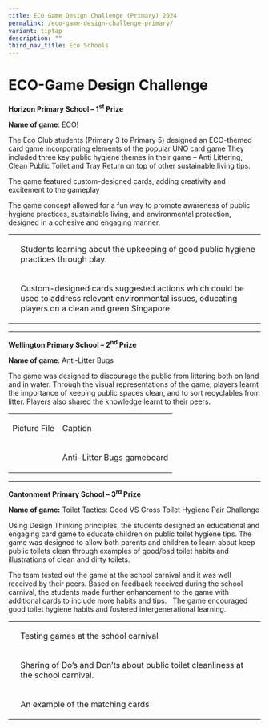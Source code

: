 ```yaml
---
title: ECO Game Design Challenge (Primary) 2024
permalink: /eco-game-design-challenge-primary/
variant: tiptap
description: ""
third_nav_title: Eco Schools
---
```

<h1>ECO-Game Design Challenge</h1>
<p><strong>Horizon Primary School – 1<sup>st</sup> Prize</strong>
</p>
<p><strong>Name of game</strong>: ECO!</p>
<p>The Eco Club students (Primary 3 to Primary 5) designed an ECO-themed
card game incorporating elements of the popular UNO card game They included
three key public hygiene themes in their game – Anti Littering, Clean Public
Toilet and Tray Return on top of other sustainable living tips.</p>
<p>The game featured custom-designed cards, adding creativity and excitement
to the gameplay</p>
<p>The game concept allowed for a fun way to promote awareness of public
hygiene practices, sustainable living, and environmental protection, designed
in a cohesive and engaging manner.</p>
<table style="minWidth: 50px">
<colgroup>
<col>
<col>
</colgroup>
<tbody>
<tr>
<td rowspan="1" colspan="1">
<p></p>
</td>
<td rowspan="1" colspan="1">
<p>Students learning about the upkeeping of good public hygiene practices
through play.</p>
</td>
</tr>
<tr>
<td rowspan="1" colspan="1">
<p></p>
</td>
<td rowspan="1" colspan="1">
<p>Custom-designed cards suggested actions which could be used to address
relevant environmental issues, educating players on a clean and green Singapore.</p>
</td>
</tr>
</tbody>
</table>
<p></p>
<hr>
<p><strong>Wellington Primary School – 2<sup>nd</sup> Prize</strong>
</p>
<p><strong>Name of game</strong>: Anti-Litter Bugs</p>
<p>The game was designed to discourage the public from littering both on
land and in water. Through the visual representations of the game, players
learnt the importance of keeping public spaces clean, and to sort recyclables
from litter. Players also shared the knowledge learnt to their peers.</p>
<table style="minWidth: 50px">
<colgroup>
<col>
<col>
</colgroup>
<tbody>
<tr>
<td rowspan="1" colspan="1">
<p>Picture File</p>
</td>
<td rowspan="1" colspan="1">
<p>Caption</p>
</td>
</tr>
<tr>
<td rowspan="1" colspan="1">
<p></p>
</td>
<td rowspan="1" colspan="1">
<p>Anti-Litter Bugs gameboard</p>
</td>
</tr>
</tbody>
</table>
<hr>
<p><strong>Cantonment Primary School – 3<sup>rd</sup> Prize</strong>
</p>
<p><strong>Name of game:</strong> Toilet Tactics: Good VS Gross Toilet Hygiene
Pair Challenge</p>
<p>Using Design Thinking principles, the students designed an educational
and engaging card game to educate children on public toilet hygiene tips.
The game was designed to allow both parents and children to learn about
keep public toilets clean through examples of good/bad toilet habits and
illustrations of clean and dirty toilets.</p>
<p>The team tested out the game at the school carnival and it was well received
by their peers. Based on feedback received during the school carnival,
the students made further enhancement to the game with additional cards
to include more habits and tips.&nbsp; &nbsp;The game encouraged good toilet
hygiene habits and fostered intergenerational learning.</p>
<table style="minWidth: 50px">
<colgroup>
<col>
<col>
</colgroup>
<tbody>
<tr>
<td rowspan="1" colspan="1">
<p></p>
</td>
<td rowspan="1" colspan="1">
<p>Testing games at the school carnival</p>
</td>
</tr>
<tr>
<td rowspan="1" colspan="1">
<p></p>
</td>
<td rowspan="1" colspan="1">
<p>Sharing of Do’s and Don’ts about public toilet cleanliness at the school
carnival.</p>
</td>
</tr>
<tr>
<td rowspan="1" colspan="1">
<p></p>
</td>
<td rowspan="1" colspan="1">
<p>An example of the matching cards</p>
</td>
</tr>
</tbody>
</table>
<p>&nbsp;</p>
<p>&nbsp;</p>